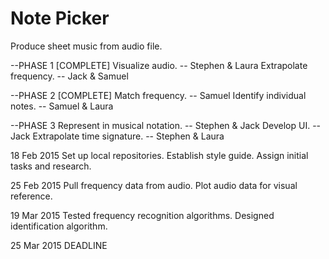 # Note Picker
Produce sheet music from audio file.

--PHASE 1 [COMPLETE]
  Visualize audio.					-- Stephen & Laura
  Extrapolate frequency.			-- Jack & Samuel

--PHASE 2 [COMPLETE]
  Match frequency.					-- Samuel
  Identify individual notes.		-- Samuel & Laura

--PHASE 3
  Represent in musical notation.	-- Stephen & Jack
  Develop UI.						-- Jack
  Extrapolate time signature.		-- Stephen & Laura

18 Feb 2015
  Set up local repositories.
  Establish style guide.
  Assign initial tasks and research.
  
25 Feb 2015
  Pull frequency data from audio.
  Plot audio data for visual reference.

19 Mar 2015
  Tested frequency recognition algorithms.
  Designed identification algorithm.

25 Mar 2015
  DEADLINE
